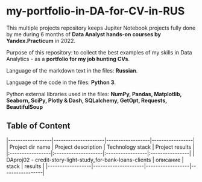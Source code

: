# my-portfolio-in-DA-for-CV-in-RUS

This multiple projects repository keeps Jupiter Notebook projects fully done by me during 6 months of **Data Analyst hands-on courses by Yandex.Practicum** in 2022.

Purpose of this repository: to collect the best examples of my skills in Data Analytics - as a **portfolio for my job hunting CVs**.

Language of the markdown text in the files: **Russian**.

Language of the code in the files: **Python 3**.

Python external libraries used in the files: **NumPy, Pandas, Matplotlib, Seaborn, SciPy, Plotly & Dash, SQLalchemy, GetOpt, Requests, BeautifulSoup**

## Table of Content
|------------------|---------------------|------------------|-----------------|
| Project dir name | Project description | Technology stack | Project results |
|:-----------------|:--------------------|:-----------------|:----------------|
| DAproj02 - credit-story-light-study_for-bank-loans-clients | описание | stack | results |
|------------------|---------------------|------------------|-----------------|
